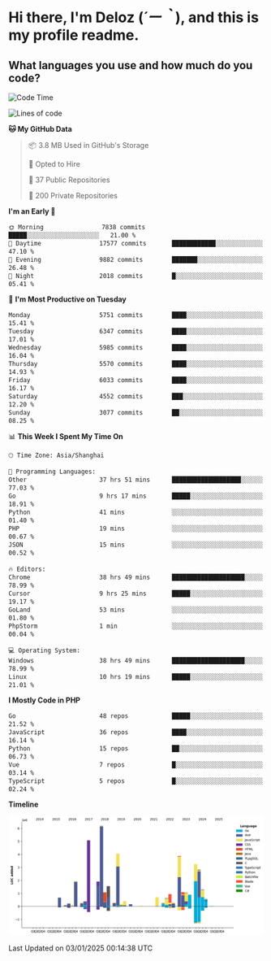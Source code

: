 # **Hi there, I'm Deloz (*´ー｀*), and this is my profile readme.**

## **What languages you use and how much do you code?**

<!--START_SECTION:waka-->
![Code Time](http://img.shields.io/badge/Code%20Time-5%2C418%20hrs%2059%20mins-blue)

![Lines of code](https://img.shields.io/badge/From%20Hello%20World%20I%27ve%20Written-42.0%20million%20lines%20of%20code-blue)

**🐱 My GitHub Data** 

> 📦 3.8 MB Used in GitHub's Storage 
 > 
> 💼 Opted to Hire
 > 
> 📜 37 Public Repositories 
 > 
> 🔑 200 Private Repositories 
 > 
**I'm an Early 🐤** 

```text
🌞 Morning                7838 commits        █████░░░░░░░░░░░░░░░░░░░░   21.00 % 
🌆 Daytime                17577 commits       ████████████░░░░░░░░░░░░░   47.10 % 
🌃 Evening                9882 commits        ███████░░░░░░░░░░░░░░░░░░   26.48 % 
🌙 Night                  2018 commits        █░░░░░░░░░░░░░░░░░░░░░░░░   05.41 % 
```
📅 **I'm Most Productive on Tuesday** 

```text
Monday                   5751 commits        ████░░░░░░░░░░░░░░░░░░░░░   15.41 % 
Tuesday                  6347 commits        ████░░░░░░░░░░░░░░░░░░░░░   17.01 % 
Wednesday                5985 commits        ████░░░░░░░░░░░░░░░░░░░░░   16.04 % 
Thursday                 5570 commits        ████░░░░░░░░░░░░░░░░░░░░░   14.93 % 
Friday                   6033 commits        ████░░░░░░░░░░░░░░░░░░░░░   16.17 % 
Saturday                 4552 commits        ███░░░░░░░░░░░░░░░░░░░░░░   12.20 % 
Sunday                   3077 commits        ██░░░░░░░░░░░░░░░░░░░░░░░   08.25 % 
```


📊 **This Week I Spent My Time On** 

```text
🕑︎ Time Zone: Asia/Shanghai

💬 Programming Languages: 
Other                    37 hrs 51 mins      ███████████████████░░░░░░   77.03 % 
Go                       9 hrs 17 mins       █████░░░░░░░░░░░░░░░░░░░░   18.91 % 
Python                   41 mins             ░░░░░░░░░░░░░░░░░░░░░░░░░   01.40 % 
PHP                      19 mins             ░░░░░░░░░░░░░░░░░░░░░░░░░   00.67 % 
JSON                     15 mins             ░░░░░░░░░░░░░░░░░░░░░░░░░   00.52 % 

🔥 Editors: 
Chrome                   38 hrs 49 mins      ████████████████████░░░░░   78.99 % 
Cursor                   9 hrs 25 mins       █████░░░░░░░░░░░░░░░░░░░░   19.17 % 
GoLand                   53 mins             ░░░░░░░░░░░░░░░░░░░░░░░░░   01.80 % 
PhpStorm                 1 min               ░░░░░░░░░░░░░░░░░░░░░░░░░   00.04 % 

💻 Operating System: 
Windows                  38 hrs 49 mins      ████████████████████░░░░░   78.99 % 
Linux                    10 hrs 19 mins      █████░░░░░░░░░░░░░░░░░░░░   21.01 % 
```

**I Mostly Code in PHP** 

```text
Go                       48 repos            █████░░░░░░░░░░░░░░░░░░░░   21.52 % 
JavaScript               36 repos            ████░░░░░░░░░░░░░░░░░░░░░   16.14 % 
Python                   15 repos            ██░░░░░░░░░░░░░░░░░░░░░░░   06.73 % 
Vue                      7 repos             █░░░░░░░░░░░░░░░░░░░░░░░░   03.14 % 
TypeScript               5 repos             █░░░░░░░░░░░░░░░░░░░░░░░░   02.24 % 
```



**Timeline**

![Lines of Code chart](https://raw.githubusercontent.com/deloz/deloz/main/assets/bar_graph.png)


 Last Updated on 03/01/2025 00:14:38 UTC
<!--END_SECTION:waka-->
